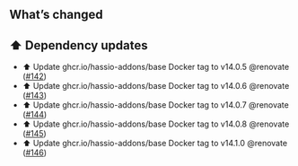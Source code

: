 ## What’s changed

## ⬆️ Dependency updates

- ⬆️ Update ghcr.io/hassio-addons/base Docker tag to v14.0.5 @renovate ([#142](https://github.com/hassio-addons/addon-example/pull/142))
- ⬆️ Update ghcr.io/hassio-addons/base Docker tag to v14.0.6 @renovate ([#143](https://github.com/hassio-addons/addon-example/pull/143))
- ⬆️ Update ghcr.io/hassio-addons/base Docker tag to v14.0.7 @renovate ([#144](https://github.com/hassio-addons/addon-example/pull/144))
- ⬆️ Update ghcr.io/hassio-addons/base Docker tag to v14.0.8 @renovate ([#145](https://github.com/hassio-addons/addon-example/pull/145))
- ⬆️ Update ghcr.io/hassio-addons/base Docker tag to v14.1.0 @renovate ([#146](https://github.com/hassio-addons/addon-example/pull/146))
